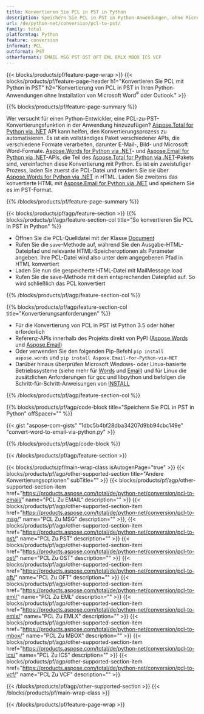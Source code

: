 ```yaml
---
title: Konvertieren Sie PCL in PST in Python
description: Speichern Sie PCL in PST in Python-Anwendungen, ohne Microsoft Word oder Outlook zu verwenden
url: /de/python-net/conversion/pcl-to-pst/
family: total
platformtag: Python
feature: conversion
informat: PCL
outformat: PST
otherformats: EMAIL MSG PST OST OFT EML EMLX MBOX ICS VCF
---
```

{{< blocks/products/pf/feature-page-wrap >}}
{{< blocks/products/pf/feature-page-header h1="Konvertieren Sie PCL mit Python in PST" h2="Konvertierung von PCL in PST in Ihren Python-Anwendungen ohne Installation von Microsoft Word<sup>&reg;</sup> oder Outlook." >}}

{{% blocks/products/pf/feature-page-summary %}}

Wer versucht für einen Python-Entwickler, eine PCL-zu-PST-Konvertierungsfunktion in der Anwendung hinzuzufügen? [Aspose.Total for Python via .NET](https://products.aspose.com/total/python-net/) API kann helfen, den Konvertierungsprozess zu automatisieren. Es ist ein vollständiges Paket verschiedener APIs, die verschiedene Formate verarbeiten, darunter E-Mail-, Bild- und Microsoft Word-Formate. [Aspose.Words for Python via .NET](https://products.aspose.com/words/python-net/)- und [Aspose.Email for Python via .NET](https://products.aspose.com/email/python-net/)-APIs, die Teil des [Aspose.Total for Python via .NET](https://products.aspose.com/total/python-net/)-Pakets sind, vereinfachen diese Konvertierung mit Python. Es ist ein zweistufiger Prozess, laden Sie zuerst die PCL-Datei und rendern Sie sie über [Aspose.Words for Python via .NET](https://products.aspose.com/words/python-net/) in HTML. Laden Sie zweitens das konvertierte HTML mit [Aspose.Email for Python via .NET](https://products.aspose.com/email/python-net/) und speichern Sie es im PST-Format.

{{% /blocks/products/pf/feature-page-summary %}}

{{< blocks/products/pf/agp/feature-section >}}
{{% blocks/products/pf/agp/feature-section-col title="So konvertieren Sie PCL in PST in Python" %}}

- Öffnen Sie die PCL-Quelldatei mit der Klasse [Document](https://reference.aspose.com/words/python-net/aspose.words/document/)
- Rufen Sie die `save`-Methode auf, während Sie den Ausgabe-HTML-Dateipfad und relevante HTML-Speicheroptionen als Parameter angeben. Ihre PCL-Datei wird also unter dem angegebenen Pfad in HTML konvertiert
- Laden Sie nun die gespeicherte HTML-Datei mit MailMessage.load
- Rufen Sie die save-Methode mit dem entsprechenden Dateipfad auf. So wird schließlich das PCL konvertiert

{{% /blocks/products/pf/agp/feature-section-col %}}

{{% blocks/products/pf/agp/feature-section-col title="Konvertierungsanforderungen" %}}

- Für die Konvertierung von PCL in PST ist Python 3.5 oder höher erforderlich
- Referenz-APIs innerhalb des Projekts direkt von PyPI ([Aspose.Words](https://pypi.org/project/aspose-words/) und [Aspose.Email](https://pypi.org/project/Aspose.Email-for-Python-via-NET/))
- Oder verwenden Sie den folgenden Pip-Befehl ```pip install aspose.words``` und ```pip install Aspose.Email-for-Python-via-NET``` 
- Darüber hinaus überprüfen Microsoft Windows- oder Linux-basierte Betriebssysteme (siehe mehr für [Words](https://docs.aspose.com/words/python-net/system-requirements/) und [Email](https://docs.aspose.com/email/python-net/system-requirements/)) und für Linux die zusätzlichen Anforderungen für gcc und libpython und befolgen die Schritt-für-Schritt-Anweisungen von [INSTALL](https://docs.aspose.com/words/python-net/installation/)
 

{{% /blocks/products/pf/agp/feature-section-col %}}

{{% blocks/products/pf/agp/code-block title="Speichern Sie PCL in PST in Python" offSpacer="" %}}

{{< gist "aspose-com-gists" "1dbc5b4bf28dba34207d9bb94cbc149e" "convert-word-to-email-via-python.py" >}}

{{% /blocks/products/pf/agp/code-block %}}

{{< /blocks/products/pf/agp/feature-section >}}

{{< blocks/products/pf/main-wrap-class isAutogenPage="true" >}}
{{< blocks/products/pf/agp/other-supported-section title="Andere Konvertierungsoptionen" subTitle="" >}}
{{< blocks/products/pf/agp/other-supported-section-item href="https://products.aspose.com/total/de/python-net/conversion/pcl-to-email/" name="PCL Zu EMAIL" description="" >}}
{{< blocks/products/pf/agp/other-supported-section-item href="https://products.aspose.com/total/de/python-net/conversion/pcl-to-msg/" name="PCL Zu MSG" description="" >}},
{{< blocks/products/pf/agp/other-supported-section-item href="https://products.aspose.com/total/de/python-net/conversion/pcl-to-pst/" name="PCL Zu PST" description="" >}}
{{< blocks/products/pf/agp/other-supported-section-item href="https://products.aspose.com/total/de/python-net/conversion/pcl-to-ost/" name="PCL Zu OST" description="" >}}
{{< blocks/products/pf/agp/other-supported-section-item href="https://products.aspose.com/total/de/python-net/conversion/pcl-to-oft/" name="PCL Zu OFT" description="" >}}
{{< blocks/products/pf/agp/other-supported-section-item href="https://products.aspose.com/total/de/python-net/conversion/pcl-to-eml/" name="PCL Zu EML" description="" >}}
{{< blocks/products/pf/agp/other-supported-section-item href="https://products.aspose.com/total/de/python-net/conversion/pcl-to-emlx/" name="PCL Zu EMLX" description="" >}}
{{< blocks/products/pf/agp/other-supported-section-item href="https://products.aspose.com/total/de/python-net/conversion/pcl-to-mbox/" name="PCL Zu MBOX" description="" >}}
{{< blocks/products/pf/agp/other-supported-section-item href="https://products.aspose.com/total/de/python-net/conversion/pcl-to-ics/" name="PCL Zu ICS" description="" >}}
{{< blocks/products/pf/agp/other-supported-section-item href="https://products.aspose.com/total/de/python-net/conversion/pcl-to-vcf/" name="PCL Zu VCF" description="" >}}

{{< /blocks/products/pf/agp/other-supported-section >}}
{{< /blocks/products/pf/main-wrap-class >}}

{{< /blocks/products/pf/feature-page-wrap >}}